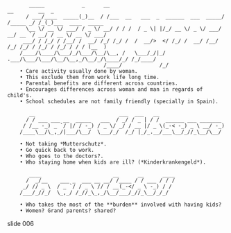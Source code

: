            _____            _      __                                     __        __  _
          / ___/____  _____(_)__  / /___  __   ___  _  ______  ___  _____/ /_____ _/ /_(_)___  ____  _____
          \__ \/ __ \/ ___/ / _ \/ __/ / / /  / _ \| |/_/ __ \/ _ \/ ___/ __/ __ `/ __/ / __ \/ __ \/ ___/
         ___/ / /_/ / /__/ /  __/ /_/ /_/ /  /  __/>  </ /_/ /  __/ /__/ /_/ /_/ / /_/ / /_/ / / / (__  )
        /____/\____/\___/_/\___/\__/\__, /   \___/_/|_/ .___/\___/\___/\__/\__,_/\__/_/\____/_/ /_/____/
                                   /____/            /_/
        • Care activity usually done by woman.
        • This exclude them from work life long time.
        • Parental benefits are different across countries.
        • Encourages differences across woman and man in regards of child's.
        • School schedules are not family friendly (specially in Spain).

           __                           ___  ___   __
          / / ___ ___ __  _____   ___  / _/ / _ | / /  ______ ___ _______
         / /__ -_) _ `/ |/ / -_) / _ \/ _/ / __ |/ _ \(_-< -_) _ \ __/ -_)
        /____\__/\_,_/|___/\__/  \___/_/  /_/ |_/_.__/___\__/_//_\__/\__/

        • Not taking *Mutterschutz*.
        • Go quick back to work.
        • Who goes to the doctors?.
        • Who staying home when kids are ill? (*Kinderkrankengeld*).

           ____                       __      __      ____
          /  _/__    ___ _  ___ __ __/ /____ / / ___ / / /
         _/ // _ \  / _ `/ / _ \ // / __(_-</ _ \ -_) / /
        /___/_//_/  \_,_/ /_//_\_,_/\__/___/_//_\__/_/_/

        • Who takes the most of the **burden** involved with having kids?
        • Women? Grand parents? shared?

















































































slide 006
